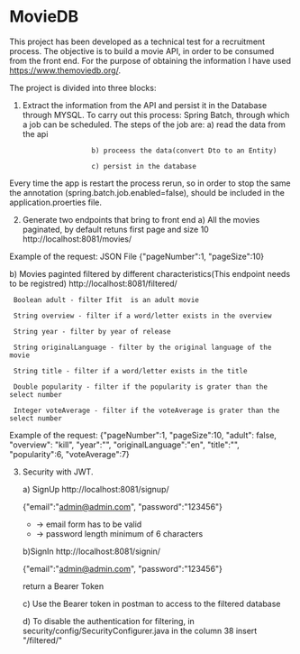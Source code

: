 # MovieDB
This project has been developed as a technical test for a recruitment process. The objective is to build a movie API, in order to be consumed from the front end.
For the purpose of obtaining the information I have used https://www.themoviedb.org/.

The project is divided into three blocks:

1) Extract the information from the API and persist it in the Database through MYSQL.
To carry out this process: Spring Batch, through which a job can be scheduled. 
The steps of the job are: 
                        a) read the data from the api
                        
                        b) proceess the data(convert Dto to an Entity)
                        
                        c) persist in the database
                        
Every time the app is restart the process rerun, so in order to stop the same the annotation (spring.batch.job.enabled=false), should be included in the application.proerties file.

2) Generate two endpoints that bring to front end 
  a) All the movies paginated, by default retuns first page and size 10
     http://localhost:8081/movies/

  Example of the request: JSON File
     {"pageNumber":1,
     "pageSize":10}

  b) Movies paginted filtered by different characteristics(This endpoint needs to be registred)
     http://localhost:8081/filtered/
     
     Boolean adult - filter Ifit  is an adult movie

     String overview - filter if a word/letter exists in the overview

     String year - filter by year of release

     String originalLanguage - filter by the original language of the movie

     String title - filter if a word/letter exists in the title

     Double popularity - filter if the popularity is grater than the select number

     Integer voteAverage - filter if the voteAverage is grater than the select number
    
   Example of the request: 
     {"pageNumber":1,
     "pageSize":10,
     "adult": false,     
     "overview": "kill", 
     "year":"",
     "originalLanguage":"en", 
     "title":"",  
     "popularity":6,
     "voteAverage":7}
     
 3) Security with JWT. 
 
    a) SignUp
    http://localhost:8081/signup/
    
    {"email":"admin@admin.com", 
    "password":"123456"}         
    *  -> email form has to be valid
    *  -> password length minimum of 6 characters
    
    b)SignIn
    http://localhost:8081/signin/
    
    {"email":"admin@admin.com",
    "password":"123456"}
    
    return a Bearer Token
    
    c) Use the Bearer token in postman to access to the filtered database
    
    d) To disable the authentication for filtering, in security/config/SecurityConfigurer.java in the column 38 insert "/filtered/"
    
    
   

  
   
  


